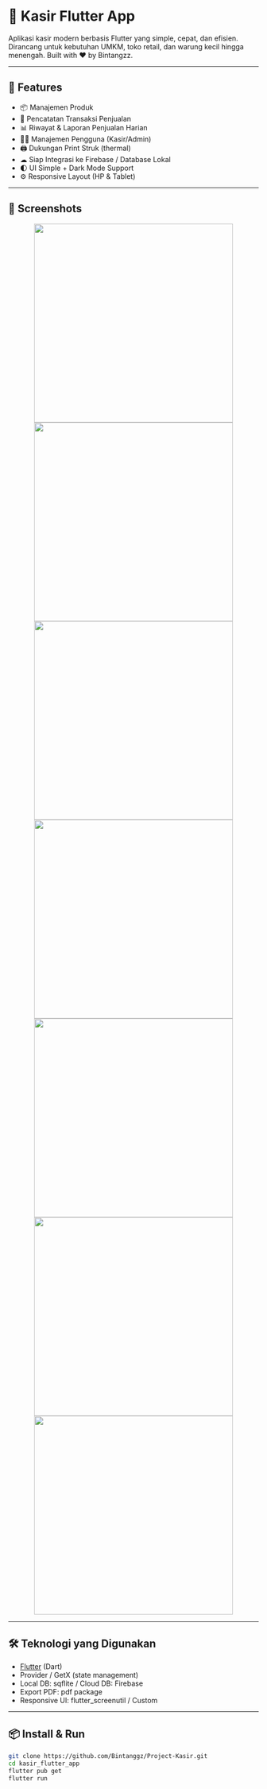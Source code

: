 # 💸 Kasir Flutter App

Aplikasi kasir modern berbasis Flutter yang simple, cepat, dan efisien. Dirancang untuk kebutuhan UMKM, toko retail, dan warung kecil hingga menengah. Built with ❤ by Bintangzz.

---

## 🚀 Features

- 📦 Manajemen Produk
- 🧾 Pencatatan Transaksi Penjualan
- 📊 Riwayat & Laporan Penjualan Harian
- 👨‍💼 Manajemen Pengguna (Kasir/Admin)
- 🖨 Dukungan Print Struk (thermal)
- ☁ Siap Integrasi ke Firebase / Database Lokal
- 🌓 UI Simple + Dark Mode Support
- ⚙ Responsive Layout (HP & Tablet)

---

## 📸 Screenshots

<p align="center">
  <img src="screenshot/1.png" width="400"/>
  <img src="screenshot/2.png" width="400"/>
  <img src="screenshot/3.png" width="400"/>
  <img src="screenshot/4.png" width="400"/>
  <img src="screenshot/5.png" width="400"/>
  <img src="screenshot/6.png" width="400"/>
  <img src="screenshot/7.png" width="400"/>
</p>

---

## 🛠 Teknologi yang Digunakan

- [Flutter](https://flutter.dev/) (Dart)
- Provider / GetX (state management)
- Local DB: sqflite / Cloud DB: Firebase
- Export PDF: pdf package
- Responsive UI: flutter_screenutil / Custom

---

## 📦 Install & Run

```bash
git clone https://github.com/Bintanggz/Project-Kasir.git
cd kasir_flutter_app
flutter pub get
flutter run